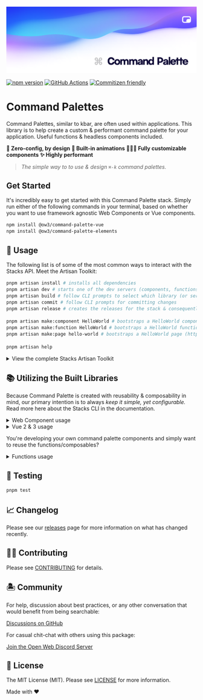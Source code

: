<p align="center"><img src=".github/art/social.png" alt="Social Card of Stacks"></p>

[![npm version][npm-version-src]][npm-version-href]
[![GitHub Actions][github-actions-src]][github-actions-href]
[![Commitizen friendly](https://img.shields.io/badge/commitizen-friendly-brightgreen.svg)](http://commitizen.github.io/cz-cli/)
<!-- [![npm downloads][npm-downloads-src]][npm-downloads-href] -->
<!-- [![Codecov][codecov-src]][codecov-href] -->

# Command Palettes

Command Palettes, similar to kbar, are often used within applications. This library is to help create a custom & performant command palette for your application. Useful functions & headless components included.

**🤖 Zero-config, by design**
**🎨 Built-in animations**
**🧙🏼‍♀️ Fully customizable components**
**✨ Highly performant**

> _The simple way to to use & design `⌘-k` command palettes._

## Get Started

It's incredibly easy to get started with this Command Palette stack. Simply run either of the following commands in your terminal, based on whether you want to use framework agnostic Web Components or Vue components.

```bash
npm install @ow3/command-palette-vue
npm install @ow3/command-palette-elements
```

## 🤖 Usage

The following list is of some of the most common ways to interact with the Stacks API. Meet the Artisan Toolkit:

```bash
pnpm artisan install # installs all dependencies
pnpm artisan dev # starts one of the dev servers (components, functions, pages, or docs)
pnpm artisan build # follow CLI prompts to select which library (or server) to build
pnpm artisan commit # follow CLI prompts for committing changes
pnpm artisan release # creates the releases for the stack & consequently, publishes them to npm

pnpm artisan make:component HelloWorld # bootstraps a HelloWorld component
pnpm artisan make:function HelloWorld # bootstraps a HelloWorld function
pnpm artisan make:page hello-world # bootstraps a HelloWorld page (https://127.0.0.1/hello-world)

pnpm artisan help
```

<details>
<summary>View the complete Stacks Artisan Toolkit</summary>

```bash
pnpm artisan install # or `pnpm i`
pnpm artisan fresh # fresh reinstall of all deps

pnpm artisan dev # starts one of the dev servers (components, functions, or docs)
pnpm artisan dev:components # starts local playground dev server
pnpm artisan dev:docs # starts local docs dev server

pnpm artisan make:component HelloWorld
pnpm artisan make:function hello-world

pnpm artisan stub # stubs all the libraries
pnpm artisan stub:components # stubs the component library
pnpm artisan stub:functions # stubs the function library

pnpm artisan lint # runs linter
pnpm artisan lint:fix # runs linter and fixes issues

pnpm artisan commit # follow CLI prompts for committing staged changes
pnpm artisan release # creates the releases for the stack & triggers the Release Action (workflow)
pnpm artisan changelog # generates CHANGELOG.md

# building for production (e.g. npm)
pnpm artisan build # select a specific build (follow CLI prompts)
pnpm artisan build:components # builds component libraries
pnpm artisan build:functions # builds function library
pnpm artisan build:web-components # builds framework agnostic Web Component library (i.e. Custom Elements)

# when building for Vercel, Netlify, and more
pnpm artisan deploy:docs

# creates a server to be deployed into any VPS
pnpm artisan server:functions # wip

pnpm artisan example # select the example to run (follow CLI prompts)

# test your stack
pnpm artisan test # runs test suite
pnpm artisan test:unit # runs unit tests
pnpm artisan test:e2e # runs e2e tests
pnpm artisan test:coverage # runs test coverage
pnpm artisan test:types # runs typecheck
```

</details>

## 📚 Utilizing the Built Libraries

Because Command Palette is created with reusability & composability in mind, our primary intention is to always _keep it simple, yet configurable._ Read more here about the Stacks CLI in the documentation.

<details>
<summary>Web Component usage</summary>

```html
<html>
  <body>
    <command-palette name="Jane Doe"></command-palette>
    <script src="command-palette.js"></script>
  </body>
</html>
```
</details>

<details>
<summary>Vue 2 & 3 usage</summary>

```vue
<script setup lang="ts">
import CommandPalette from '@ow3/command-palette-vue'
</script>

<template>
  <CommandPalette />
</template>
```
</details>

You're developing your own command palette components and simply want to reuse the functions/composables?

<details>
<summary>Functions usage</summary>

```bash
npm install command-palette-fx
```

After you installed the command-palette library, you can then make of functions in the following way:

```ts
import { isDark } from 'command-palette-fx'

console.log('is dark mode?', isDark)
```
</details>

## 🧪 Testing

```bash
pnpm test
```

## 📈 Changelog

Please see our [releases](https://github.com/ow3org/command-palette/releases) page for more information on what has changed recently.

## 💪🏼 Contributing

Please see [CONTRIBUTING](.github/CONTRIBUTING.md) for details.

## 🏝 Community

For help, discussion about best practices, or any other conversation that would benefit from being searchable:

[Discussions on GitHub](https://github.com/ow3org/command-palette/discussions)

For casual chit-chat with others using this package:

[Join the Open Web Discord Server](https://discord.ow3.org)

## 📄 License

The MIT License (MIT). Please see [LICENSE](LICENSE.md) for more information.

Made with ❤️

<!-- Badges -->
[npm-version-src]: https://img.shields.io/npm/v/@ow3/hello-world-vue?style=flat-square
[npm-version-href]: https://npmjs.com/package/@ow3/hello-world-vue

<!-- [npm-downloads-src]: https://img.shields.io/npm/dm/@ow3/hello-world-vue?style=flat-square
[npm-downloads-href]: https://npmjs.com/package/@ow3/hello-world-vue -->

[github-actions-src]: https://img.shields.io/github/workflow/status/ow3org/command-palette/CI/main?style=flat-square
[github-actions-href]: https://github.com/ow3org/command-palette/actions?query=workflow%3Aci

<!-- [codecov-src]: https://img.shields.io/codecov/c/gh/ow3org/command-palette/main?style=flat-square
[codecov-href]: https://codecov.io/gh/ow3org/command-palette -->
